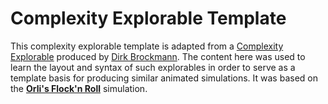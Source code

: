 # Complexity Explorable Template

This complexity explorable template is adapted from a [Complexity Explorable](http://www.complexity-explorables.org/) produced by [Dirk Brockmann](https://github.com/dirkbrockmann/complexity_explorable_orlis_flocknroll). The content here was used to learn the layout and syntax of such explorables in order to serve as a template basis for producing similar animated simulations. It was based on the [**Orli's Flock'n Roll**](http://www.complexity-explorables.org/explorables/orlis-flockn-roll/) simulation.
